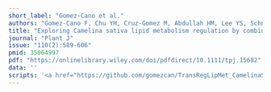 ```yaml
---
short_label: "Gomez-Cano et al."
authors: "Gomez-Cano F, Chu YH, Cruz-Gomez M, Abdullah HM, Lee YS, Schnell DJ, Grotewold E"
title: "Exploring Camelina sativa lipid metabolism regulation by combining gene co-expression and DNA affinity purification analyses"
journal: "Plant J"
issue: "110(2):589-606"
pmid: 35064997
pdf: "https://onlinelibrary.wiley.com/doi/pdfdirect/10.1111/tpj.15682"
data: ''
scripts: '<a href="https://github.com/gomezcan/TransRegLipMet_CamelinaSeed.git">Scripts</a>'
---
```

